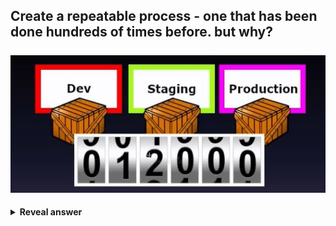 ## Create a repeatable process - one that has been done hundreds of times before. but why?<br><br><img src="../../../../../media/paste-747ac9a26bcbf05545cb40900b6a5131fd5f73a1.jpg">
<details>
<summary><b>Reveal answer</b></summary>
A repeatable process quickly becomes a routine one.
</details>

